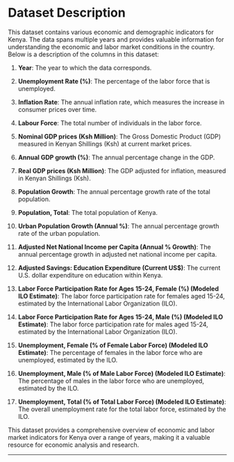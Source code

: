                                     
# Dataset Description

This dataset contains various economic and demographic indicators for Kenya. The data spans multiple years and provides valuable information for understanding the economic and labor market conditions in the country. Below is a description of the columns in this dataset:

1. **Year**: The year to which the data corresponds.

2. **Unemployment Rate (%)**: The percentage of the labor force that is unemployed.

3. **Inflation Rate**: The annual inflation rate, which measures the increase in consumer prices over time.

4. **Labour Force**: The total number of individuals in the labor force.

5. **Nominal GDP prices (Ksh Million)**: The Gross Domestic Product (GDP) measured in Kenyan Shillings (Ksh) at current market prices.

6. **Annual GDP growth (%)**: The annual percentage change in the GDP.

7. **Real GDP prices (Ksh Million)**: The GDP adjusted for inflation, measured in Kenyan Shillings (Ksh).

8. **Population Growth**: The annual percentage growth rate of the total population.

9. **Population, Total**: The total population of Kenya.

10. **Urban Population Growth (Annual %)**: The annual percentage growth rate of the urban population.

11. **Adjusted Net National Income per Capita (Annual % Growth)**: The annual percentage growth in adjusted net national income per capita.

12. **Adjusted Savings: Education Expenditure (Current US$)**: The current U.S. dollar expenditure on education within Kenya.

13. **Labor Force Participation Rate for Ages 15-24, Female (%) (Modeled ILO Estimate)**: The labor force participation rate for females aged 15-24, estimated by the International Labor Organization (ILO).

14. **Labor Force Participation Rate for Ages 15-24, Male (%) (Modeled ILO Estimate)**: The labor force participation rate for males aged 15-24, estimated by the International Labor Organization (ILO).

15. **Unemployment, Female (% of Female Labor Force) (Modeled ILO Estimate)**: The percentage of females in the labor force who are unemployed, estimated by the ILO.

16. **Unemployment, Male (% of Male Labor Force) (Modeled ILO Estimate)**: The percentage of males in the labor force who are unemployed, estimated by the ILO.

17. **Unemployment, Total (% of Total Labor Force) (Modeled ILO Estimate)**: The overall unemployment rate for the total labor force, estimated by the ILO.

This dataset provides a comprehensive overview of economic and labor market indicators for Kenya over a range of years, making it a valuable resource for economic analysis and research.

---

